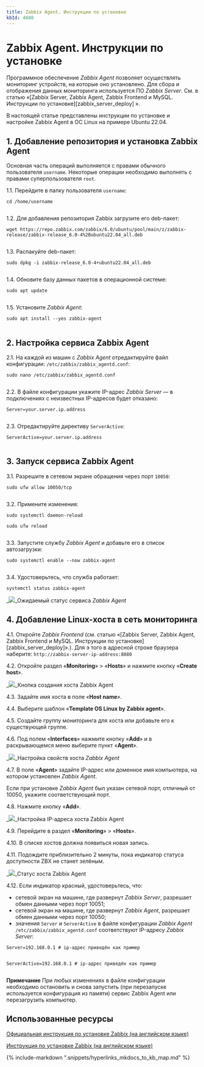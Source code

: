 ```yaml
---
title: Zabbix Agent. Инструкции по установке
kbId: 4608
---
```


# Zabbix Agent. Инструкции по установке

Программное обеспечение *Zabbix Agent* позволяет осуществлять мониторинг устройств, на которые оно установлено. Для сбора и отображения данных мониторинга используется ПО *Zabbix Server*. См. в статью «[Zabbix Server, Zabbix Agent, Zabbix Frontend и MySQL. Инструкции по установке][zabbix_server_deploy] ».

В настоящей статье представлены инструкции по установке и настройке Zabbix Agent в ОС Linux на примере Ubuntu 22.04.

## 1. Добавление репозитория и установка Zabbix Agent

Основная часть операций выполняется с правами обычного пользователя `username`. Некоторые операции необходимо выполнять с правами суперпользователя `root`.

1.1. Перейдите в папку пользователя `username`:

```
cd /home/username

```

1.2. Для добавления репозитория Zabbix загрузите его deb-пакет:

```
wget https://repo.zabbix.com/zabbix/6.0/ubuntu/pool/main/z/zabbix-release/zabbix-release_6.0-4%2Bubuntu22.04_all.deb

```

1.3. Распакуйте deb-пакет:

```
sudo dpkg -i zabbix-release_6.0-4+ubuntu22.04_all.deb

```

1.4. Обновите базу данных пакетов в операционной системе:

```
sudo apt update

```

1.5. Установите *Zabbix Agent*:

```
sudo apt install --yes zabbix-agent

```

## 2. Настройка сервиса Zabbix Agent

2.1. На каждой из машин с *Zabbix Agent* отредактируйте файл конфигурации: `/etc/zabbix/zabbix_agentd.conf`:

```
sudo nano /etc/zabbix/zabbix_agentd.conf

```

2.2. В файле конфигурации укажите IP-адрес *Zabbix Server* — в подключениях с неизвестных IP-адресов будет отказано:

```
Server=your.server.ip.address

```

2.3. Отредактируйте директиву `ServerActive`:

```
ServerActive=your.server.ip.address

```

## 3. Запуск сервиса Zabbix Agent

3.1. Разрешите в сетевом экране обращения через порт `10050`:

```
sudo ufw allow 10050/tcp

```

3.2. Примените изменения:

```
sudo systemctl daemon-reload
sudo ufw reload

```

3.3. Запустите службу *Zabbix Agent* и добавьте его в список автозагрузки:

```
sudo systemctl enable --now zabbix-agent

```

3.4. Удостоверьтесь, что служба работает:

```
systemctl status zabbix-agent 
```

_![](https://kb.comindware.ru/assets/img_63ad99c681d0a.png)_Ожидаемый статус сервиса *Zabbix Agent*

## 4. Добавление Linux-хоста в сеть мониторинга

4.1. Откройте *Zabbix Frontend* (см. статью «[Zabbix Server, Zabbix Agent, Zabbix Frontend и MySQL. Инструкции по установке][zabbix_server_deploy]».). Для э того в адресной строке браузера наберите: `http://zabbix-server-ip-address:8080`

4.2. Откройте раздел «**Monitoring**» > «**Hosts**» и нажмите кнопку «**Create host**».

_![](https://kb.comindware.ru/assets/img_63ad9a5b84655.png)_Кнопка создания хоста Zabbix Agent

4.3. Задайте имя хоста в поле «**Host name**».

4.4. Выберите шаблон «**Template OS Linux by Zabbix agent**».

4.5. Создайте группу мониторинга для хоста или добавьте его к существующей группе.

4.6. Под полем «**Interfaces**» нажмите кнопку «**Add**» и в раскрывающемся меню выберите пункт «**Agent**».

_![](https://kb.comindware.ru/assets/img_63ad9b483a473.png)_Настройка свойств хоста *Zabbix Agent*

4.7. В поле «**Agent**» задайте IP-адрес или доменное имя компьютера, на котором установлен *Zabbix Agent*.

Если при установке *Zabbix Agent* был указан сетевой порт, отличный от 10050, укажите соответствующий порт.

4.8. Нажмите кнопку «**Add**».

_![](https://kb.comindware.ru/assets/img_63ad9b9235b26.png)_Настройка IP-адреса хоста Zabbix Agent

4.9. Перейдите в раздел «**Monitoring**» > «**Hosts**».

4.10. В списке хостов должна появиться новая запись.

4.11. Подождите приблизительно 2 минуты, пока индикатор статуса доступности ZBX не станет зелёным.

_![](https://kb.comindware.ru/assets/img_63ad999c17b2e.png)_Статус хоста Zabbix Agent

4.12. Если индикатор красный, удостоверьтесь, что:

- сетевой экран на машине, где развернут *Zabbix Server*, разрешает обмен данными через порт 10051;
- сетевой экран на машине, где развернут *Zabbix Agent*, разрешает обмен данными через порт 10050;
- значения `Server` и `ServerActive` в файле конфигурации *Zabbix Agent* `/etc/zabbix/zabbix_agentd.conf` соответствуют IP-адресу *Zabbix Server*:

```
Server=192.168.0.1 # ip-адрес приведён как пример

```

```
ServerActive=192.168.0.1 # ip-адрес приведён как пример

```

**Примечание**
При любых изменениях в файле конфигурации необходимо остановить и снова запустить (при перезапуске используется конфигурация из памяти) сервис Zabbix Agent или перезагрузить компьютер.
## Использованные ресурсы

[Официальная инструкция по установке Zabbix (на английском языке)](https://www.zabbix.com/documentation/current/en/manual/installation/install#installing-zabbix-daemons)

[Инструкция по установке Zabbix (на английском языке)](https://subscription.packtpub.com/book/networking-and-servers/9781784397586/1/ch01lvl1sec09/agent-installation-and-configuration)

{% include-markdown ".snippets/hyperlinks_mkdocs_to_kb_map.md" %}
